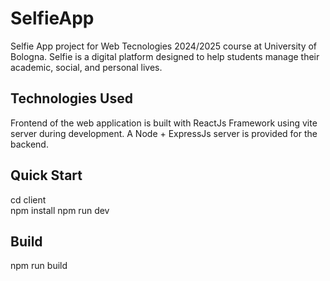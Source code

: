 # SelfieApp
Selfie App project for Web Tecnologies 2024/2025 course at University of Bologna. Selfie is a digital platform designed to help students manage their academic, social, and personal lives.
 
## Technologies Used
Frontend of the web application is built with ReactJs Framework using vite server during development. 
A Node + ExpressJs server is provided for the backend.

## Quick Start
cd client<br>
npm install
npm run dev

## Build
npm run build
